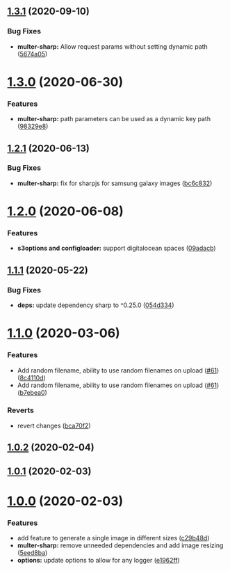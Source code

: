 <a name="1.3.1"></a>
## [1.3.1](https://github.com/jeffminsungkim/nestjs-multer-extended/compare/1.3.0...1.3.1) (2020-09-10)


### Bug Fixes

* **multer-sharp:** Allow request params without setting dynamic path ([5674a05](https://github.com/jeffminsungkim/nestjs-multer-extended/commit/5674a05))



<a name="1.3.0"></a>
# [1.3.0](https://github.com/jeffminsungkim/nestjs-multer-extended/compare/1.2.1...1.3.0) (2020-06-30)


### Features

* **multer-sharp:** path parameters can be used as a dynamic key path ([98329e8](https://github.com/jeffminsungkim/nestjs-multer-extended/commit/98329e8))



<a name="1.2.1"></a>

## [1.2.1](https://github.com/jeffminsungkim/nestjs-multer-extended/compare/1.2.0...1.2.1) (2020-06-13)

### Bug Fixes

- **multer-sharp:** fix for sharpjs for samsung galaxy images
  ([bc6c832](https://github.com/jeffminsungkim/nestjs-multer-extended/commit/bc6c832))

<a name="1.2.0"></a>

# [1.2.0](https://github.com/jeffminsungkim/nestjs-multer-extended/compare/1.1.1...1.2.0) (2020-06-08)

### Features

- **s3options and configloader:** support digitalocean spaces
  ([09adacb](https://github.com/jeffminsungkim/nestjs-multer-extended/commit/09adacb))

<a name="1.1.1"></a>

## [1.1.1](https://github.com/jeffminsungkim/nestjs-multer-extended/compare/1.1.0...1.1.1) (2020-05-22)

### Bug Fixes

- **deps:** update dependency sharp to ^0.25.0
  ([054d334](https://github.com/jeffminsungkim/nestjs-multer-extended/commit/054d334))

<a name="1.1.0"></a>

# [1.1.0](https://github.com/jeffminsungkim/nestjs-multer-extended/compare/v1.0.2...v1.1.0) (2020-03-06)

### Features

- Add random filename, ability to use random filenames on upload
  ([#61](https://github.com/jeffminsungkim/nestjs-multer-extended/issues/61))
  ([8c4110d](https://github.com/jeffminsungkim/nestjs-multer-extended/commit/8c4110d))
- Add random filename, ability to use random filenames on upload
  ([#61](https://github.com/jeffminsungkim/nestjs-multer-extended/issues/61))
  ([b7ebea0](https://github.com/jeffminsungkim/nestjs-multer-extended/commit/b7ebea0))

### Reverts

- revert changes
  ([bca70f2](https://github.com/jeffminsungkim/nestjs-multer-extended/commit/bca70f2))

<a name="1.0.2"></a>

## [1.0.2](https://github.com/jeffminsungkim/nestjs-multer-extended/compare/v1.0.1...v1.0.2) (2020-02-04)

<a name="1.0.1"></a>

## [1.0.1](https://github.com/jeffminsungkim/nestjs-multer-extended/compare/v1.0.0...v1.0.1) (2020-02-03)

<a name="1.0.0"></a>

# [1.0.0](https://github.com/jeffminsungkim/nestjs-multer-extended/compare/e1962ff...v1.0.0) (2020-02-03)

### Features

- add feature to generate a single image in different sizes
  ([c29b48d](https://github.com/jeffminsungkim/nestjs-multer-extended/commit/c29b48d))
- **multer-sharp:** remove unneeded dependencies and add image resizing
  ([5eed8ba](https://github.com/jeffminsungkim/nestjs-multer-extended/commit/5eed8ba))
- **options:** update options to allow for any logger
  ([e1962ff](https://github.com/jeffminsungkim/nestjs-multer-extended/commit/e1962ff))
